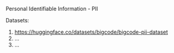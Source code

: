 Personal Identifiable Information - PII

Datasets:  
1. https://huggingface.co/datasets/bigcode/bigcode-pii-dataset
2. ...
3. ...
